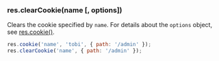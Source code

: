 <h3 id='res.clearCookie'>res.clearCookie(name [, options])</h3>

Clears the cookie specified by `name`. For details about the `options` object, see [res.cookie()](#res.cookie).

~~~js
res.cookie('name', 'tobi', { path: '/admin' });
res.clearCookie('name', { path: '/admin' });
~~~
